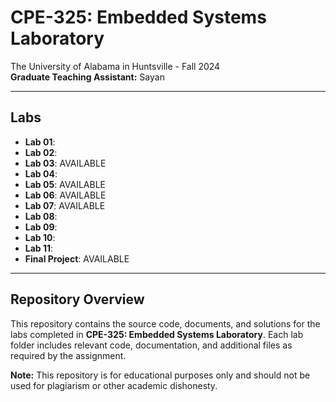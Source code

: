 # CPE-325: Embedded Systems Laboratory

The University of Alabama in Huntsville - Fall 2024  
**Graduate Teaching Assistant:** Sayan 

---

## Labs 

- **Lab 01**:   
- **Lab 02**:  
- **Lab 03**: AVAILABLE 
- **Lab 04**:   
- **Lab 05**: AVAILABLE
- **Lab 06**: AVAILABLE  
- **Lab 07**: AVAILABLE  
- **Lab 08**:   
- **Lab 09**:   
- **Lab 10**:   
- **Lab 11**:
- **Final Project**: AVAILABLE

---

## Repository Overview
This repository contains the source code, documents, and solutions for the labs completed in **CPE-325: Embedded Systems Laboratory**. Each lab folder includes relevant code, documentation, and additional files as required by the assignment.


**Note:** This repository is for educational purposes only and should not be used for plagiarism or other academic dishonesty.
